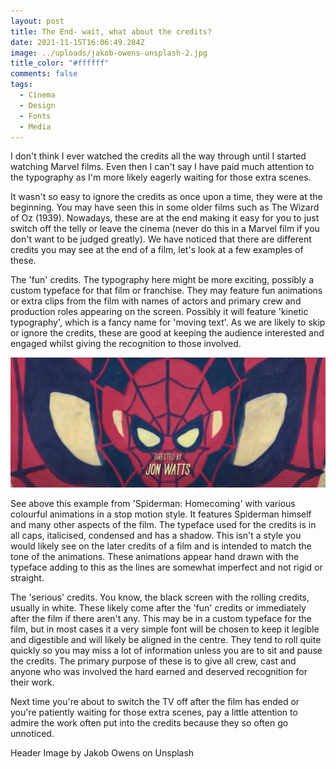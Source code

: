 ```yaml
---
layout: post
title: The End- wait, what about the credits?
date: 2021-11-15T16:06:49.284Z
image: ../uploads/jakob-owens-unsplash-2.jpg
title_color: "#ffffff"
comments: false
tags:
  - Cinema
  - Design
  - Fonts
  - Media
---
```

I don't think I ever watched the credits all the way through until I started watching Marvel films. Even then I can't say I have paid much attention to the typography as I'm more likely eagerly waiting for those extra scenes. 

It wasn't so easy to ignore the credits as once upon a time, they were at the beginning. You may have seen this in some older films such as The Wizard of Oz (1939). Nowadays, these are at the end making it easy for you to just switch off the telly or leave the cinema (never do this in a Marvel film if you don't want to be judged greatly). We have noticed that there are different credits you may see at the end of a film, let's look at a few examples of these.

The 'fun' credits. The typography here might be more exciting, possibly a custom typeface for that film or franchise. They may feature fun animations or extra clips from the film with names of actors and primary crew and production roles appearing on the screen. Possibly it will feature 'kinetic typography', which is a fancy name for 'moving text'. As we are likely to skip or ignore the credits, these are good at keeping the audience interested and engaged whilst giving the recognition to those involved. 

![Screenshot from 'Spiderman: Homecoming' film credits](../uploads/spiderman-credits.jpg)

See above this example from 'Spiderman: Homecoming' with various colourful animations in a stop motion style. It features Spiderman himself and many other aspects of the film. The typeface used for the credits is in all caps, italicised, condensed and has a shadow. This isn't a style you would likely see on the later credits of a film and is intended to match the tone of the animations. These animations appear hand drawn with the typeface adding to this as the lines are somewhat imperfect and not rigid or straight. 

The 'serious' credits. You know, the black screen with the rolling credits, usually in white. These likely come after the 'fun' credits or immediately after the film if there aren't any. This may be in a custom typeface for the film, but in most cases it a very simple font will be chosen to keep it legible and digestible and will likely be aligned in the centre. They tend to roll quite quickly so you may miss a lot of information unless you are to sit and pause the credits. The primary purpose of these is to give all crew, cast and anyone who was involved the hard earned and deserved recognition for their work.

Next time you're about to switch the TV off after the film has ended or you're patiently waiting for those extra scenes, pay a little attention to admire the work often put into the credits because they so often go unnoticed.

Header Image by Jakob Owens on Unsplash
